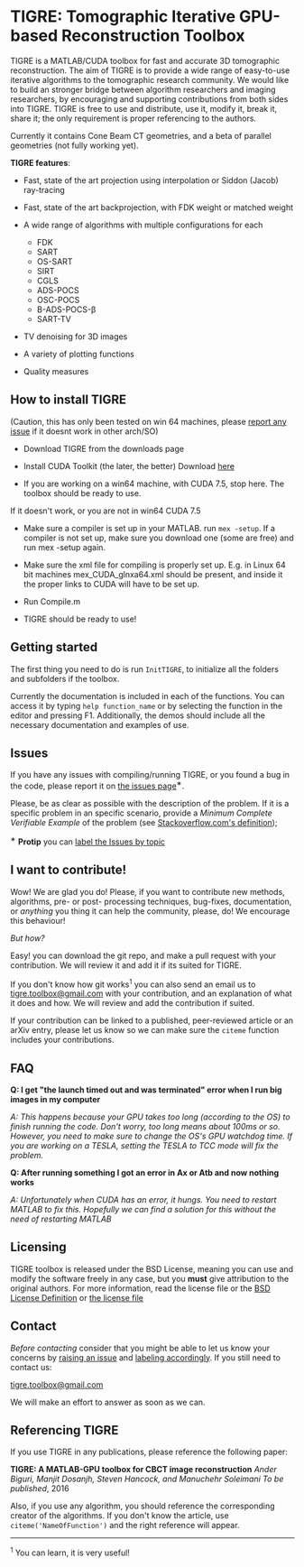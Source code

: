 TIGRE: Tomographic Iterative GPU-based Reconstruction Toolbox
======

TIGRE is a MATLAB/CUDA toolbox for fast and accurate 3D tomographic 
reconstruction. The aim of TIGRE is to provide a wide range of easy-to-use 
iterative algorithms to the tomographic research community. 
We would like to build an stronger bridge between algorithm researchers and
imaging researchers, by encouraging and supporting contributions from both sides into
TIGRE. TIGRE is free to use and distribute, use it, modify it, break it, share it; 
the only requirement is proper referencing to the authors.

Currently it contains Cone Beam CT geometries, and a beta of parallel geometries (not fully working yet). 


**TIGRE features**:

  - Fast, state of the art projection using interpolation or Siddon (Jacob) ray-tracing

  - Fast, state of the art backprojection, with FDK weight or matched weight 

  - A wide range of algorithms with multiple configurations for each 
      - FDK                    
      - SART                    
      - OS-SART                
      - SIRT                   
      - CGLS
      - ADS-POCS               
      - OSC-POCS              
      - B-ADS-POCS-&#946;       
      - SART-TV

  - TV denoising for 3D images

  - A variety of plotting functions

  - Quality measures


## How to install TIGRE

(Caution, this has only been tested on win 64 machines, please [report any 
issue][2] if it doesnt work in other arch/SO)
 
   - Download TIGRE from the downloads page
   
   - Install  CUDA Toolkit (the later, the better)
     Download [here][1]
   
   - If you are working on a win64 machine, with CUDA 7.5, stop here. The
     toolbox should be ready to use.

If it doesn't work, or you are not in win64 CUDA 7.5
   
   - Make sure a compiler is set up in your MATLAB. run `mex -setup`. If a 
     compiler is not set up, make sure you download one (some are free)
     and run mex -setup again.
   
   - Make sure the xml file for compiling is properly set up. E.g. in Linux 64 bit machines
     mex_CUDA_glnxa64.xml should be present, and inside it the proper links to CUDA will have to be set up.

   - Run Compile.m

   - TIGRE should be ready to use!

## Getting started


The first thing you need to do is run `InitTIGRE`, to initialize all the 
folders and subfolders if the toolbox.

Currently the documentation is included in each of the functions. You can access it 
by typing `help function_name` or by selecting the function in the editor and pressing F1.
Additionally, the demos should include all the necessary documentation and examples of use.

## Issues

If you have any issues with compiling/running TIGRE, or you found a bug in
the code, please report it on [the issues page][2]<sup>&#8727;</sup>.

Please, be as clear as  possible with the description of the problem.
If it is a specific problem in an specific scenario, provide a *Minimum 
Complete Verifiable Example* of the problem (see [Stackoverflow.com's definition][3]);

<sup>&#8727;</sup> **Protip** you can [label the Issues by topic][4]

## I want to contribute! 

Wow! We are glad you do! Please, if you want to contribute new methods, 
algorithms, pre- or post- processing techniques, bug-fixes, documentation, or
*anything* you thing it can help the community, please, do! We encourage
this behaviour!

*But how?* 

Easy! you can download the git repo, and make a pull request with your 
contribution. We will review it and add it if its suited for TIGRE. 

If you don't know how git
works<sup>1</sup> you can also send an email us to tigre.toolbox@gmail.com 
with your contribution, and an explanation of what it does and how. We will
review and add the contribution if suited.

If your contribution can be linked to a published, peer-reviewed article or
an arXiv entry, please let us know so we can make sure the `citeme` function
includes your contributions.

## FAQ

**Q: I get "the launch timed out and was terminated" error when I run big images
in my computer**

*A: This happens because your GPU takes too long (according to the OS) to finish
running the code. Don't worry, too long means about 100ms or so. However, you need
to make sure to change the OS's GPU watchdog time. 
If you are working on a TESLA, setting the TESLA to TCC mode will fix the problem.*

**Q: After running something I got an error in Ax or Atb and now nothing works**

*A: Unfortunately when CUDA has an error, it hungs. You need to restart MATLAB to fix
this. Hopefully we can find a solution for this without the need of restarting MATLAB*

## Licensing

TIGRE toolbox is released under the BSD License, meaning you can use and modify 
the software freely in any case, but you **must** give attribution to the original authors.
For more information, read the license file or the [BSD License Definition][5] or [the license file][6]

## Contact

*Before contacting* consider that you might be able to let us know your concerns by
[raising an issue][2] and [labeling accordingly][4]. If you still need to contact us:

tigre.toolbox@gmail.com

We will make an effort to answer as soon as we can.

## Referencing TIGRE

If you use TIGRE in any publications, please reference the following paper:

**TIGRE: A MATLAB-GPU toolbox for CBCT image reconstruction**
*Ander Biguri, Manjit Dosanjh, Steven Hancock, and Manuchehr Soleimani*
*To be published*, 2016

Also, if you use any algorithm, you should reference the corresponding creator
of the algorithms. If you don't know the article, use `citeme('NameOfFunction')`
and the right reference will appear.


---

<sup>1</sup> You can learn, it is very useful!


[1]: https://developer.nvidia.com/cuda-downloads
[2]: https://github.com/CERN/TIGRE/issues
[3]: https://stackoverflow.com/help/mcve
[4]: https://help.github.com/articles/applying-labels-to-issues-and-pull-requests/
[5]: http://www.linfo.org/bsdlicense.html
[6]: https://github.com/CERN/TIGRE/license.txt
